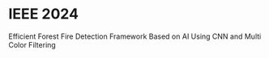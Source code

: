 # IEEE 2024
Efficient Forest Fire Detection Framework Based on AI Using CNN and Multi Color Filtering
